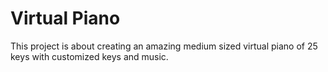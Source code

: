 # Virtual Piano
This project is about creating an amazing medium sized virtual piano of 25 keys with customized keys and music.
